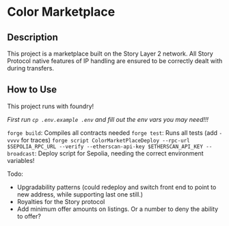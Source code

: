 # Color Marketplace

## Description

This project is a marketplace built on the Story Layer 2 network. All Story Protocol native features of IP handling are ensured to be correctly dealt with during transfers.

## How to Use

This project runs with foundry!

_First run `cp .env.example .env` and fill out the env vars you may need!!!_

`forge build`: Compiles all contracts needed
`forge test`: Runs all tests (add `-vvvv` for traces)
`forge script ColorMarketPlaceDeploy --rpc-url $SEPOLIA_RPC_URL --verify --etherscan-api-key $ETHERSCAN_API_KEY --broadcast`: Deploy script for Sepolia, needing the correct environment variables!

Todo:

- Upgradability patterns (could redeploy and switch front end to point to new address, while supporting last one still.)
- Royalties for the Story protocol
- Add minimum offer amounts on listings. Or a number to deny the ability to offer?
